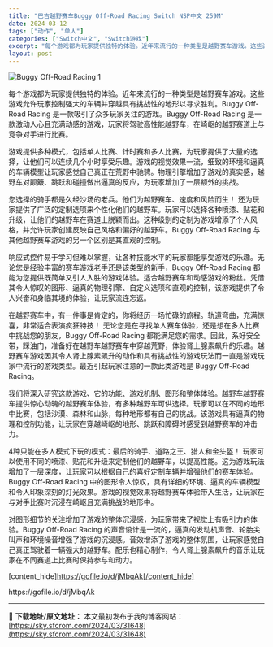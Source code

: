 ```yaml
---
title: "巴吉越野赛车Buggy Off-Road Racing Switch NSP中文 259M"
date: 2024-03-12
tags: ["动作", "单人"]
categories: ["Switch中文", "Switch游戏"]
excerpt: "每个游戏都为玩家提供独特的体验。近年来流行的一种类型是越野赛车游戏。这些游戏允许玩家控制强大的车辆并穿越具有挑战性的地形以寻求胜利。Buggy Off-Road Racing 是一款吸引了众多玩家关注的游戏。Buggy Off-Road Racing 是一款激动人心且充满动感的游戏，玩家将驾驶高性能&hellip;"
layout: post
---
```


<img class="aligncenter" src="https://sky.sfcrom.com/wp-content/uploads/2024/03/20240329101504-37951.jpeg" alt="Buggy Off-Road Racing 1" />

每个游戏都为玩家提供独特的体验。近年来流行的一种类型是越野赛车游戏。这些游戏允许玩家控制强大的车辆并穿越具有挑战性的地形以寻求胜利。Buggy Off-Road Racing 是一款吸引了众多玩家关注的游戏。Buggy Off-Road Racing 是一款激动人心且充满动感的游戏，玩家将驾驶高性能越野车，在崎岖的越野赛道上与竞争对手进行比赛。

游戏提供多种模式，包括单人比赛、计时赛和多人比赛，为玩家提供了大量的选择，让他们可以连续几个小时享受乐趣。游戏的视觉效果一流，细致的环境和逼真的车辆模型让玩家感觉自己真正在荒野中驰骋。物理引擎增加了游戏的真实感，越野车对颠簸、跳跃和碰撞做出逼真的反应，为玩家增加了一层额外的挑战。

您选择的骑手都是久经沙场的老兵。他们为越野赛车、速度和风险而生！
还为玩家提供了广泛的定制选项来个性化他们的越野车。玩家可以选择各种喷漆、贴花和升级，让他们的越野车在赛道上脱颖而出。这种级别的定制为游戏增添了个人风格，并允许玩家创建反映自己风格和偏好的越野车。Buggy Off-Road Racing 与其他越野赛车游戏的另一个区别是其直观的控制。

响应式控件易于学习但难以掌握，让各种技能水平的玩家都能享受游戏的乐趣。无论您是经验丰富的赛车游戏老手还是该类型的新手，Buggy Off-Road Racing 都能为您提供既简单又引人入胜的游戏体验。适合越野赛车和动感游戏的粉丝。凭借其令人惊叹的图形、逼真的物理引擎、自定义选项和直观的控制，该游戏提供了令人兴奋和身临其境的体验，让玩家流连忘返。

在越野赛车中，有一件事是肯定的，你将经历一场忙碌的旅程。轨道弯曲，充满惊喜，非常适合表演疯狂特技！
无论您是在寻找单人赛车体验，还是想在多人比赛中挑战您的朋友，Buggy Off-Road Racing 都能满足您的需求。因此，系好安全带，踩油门，准备好在越野车越野赛车中穿越荒野，体验肾上腺素飙升的乐趣。越野赛车游戏因其令人肾上腺素飙升的动作和具有挑战性的游戏玩法而一直是游戏玩家中流行的游戏类型。最近引起玩家注意的一款此类游戏是 Buggy Off-Road Racing。

我们将深入研究这款游戏、它的功能、游戏机制、图形和整体体验。越野车越野赛车提供惊心动魄的越野赛车体验，有多种越野车可供选择。玩家可以在不同的地形中比赛，包括沙漠、森林和山脉，每种地形都有自己的挑战。该游戏具有逼真的物理和控制功能，让玩家在穿越崎岖的地形、跳跃和障碍时感受到越野赛车的冲击力。

4种只能在多人模式下玩的模式：最后的骑手、道路之王、猎人和金头盔！
玩家可以使用不同的喷漆、贴花和升级来定制他们的越野车，以提高性能。这为游戏玩法增加了一层深度，让玩家可以根据自己的喜好定制车辆并增强他们的赛车体验。Buggy Off-Road Racing 中的图形令人惊叹，具有详细的环境、逼真的车辆模型和令人印象深刻的灯光效果。游戏的视觉效果将越野赛车体验带入生活，让玩家在与对手比赛时沉浸在崎岖且充满挑战的地形中。

对图形细节的关注增加了游戏的整体沉浸感，为玩家带来了视觉上有吸引力的体验。Buggy Off-Road Racing 的声音设计是一流的，逼真的发动机声音、轮胎尖叫声和环境噪音增强了游戏的沉浸感。音效增添了游戏的整体氛围，让玩家感觉自己真正驾驶着一辆强大的越野车。配乐也精心制作，令人肾上腺素飙升的音乐让玩家在不同赛道上比赛时保持参与和动力。

[content_hide]https://gofile.io/d/jMbqAk[/content_hide]

<!--wechatfans start-->https://gofile.io/d/jMbqAk<!--wechatfans end-->

---
📖 **下载地址/原文地址：** 本文最初发布于我的博客网站：[https://sky.sfcrom.com/2024/03/31648](https://sky.sfcrom.com/2024/03/31648)
